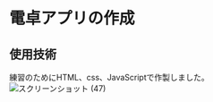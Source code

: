 # 電卓アプリの作成
## 使用技術

練習のためにHTML、css、JavaScriptで作製しました。
![スクリーンショット (47)](https://github.com/Kazuki-Igarashi/dentaku-app/assets/141293221/82f38107-ae0a-4fa4-b9ff-162d22a8aafa)
